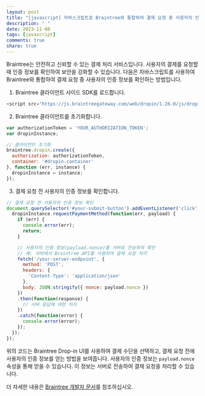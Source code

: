 ```yaml
---
layout: post
title: "[javascript] 자바스크립트로 Braintree와 통합하여 결제 요청 중 사용자의 인증 정보를 확인하는 방법은 무엇인가요?"
description: " "
date: 2023-11-08
tags: [javascript]
comments: true
share: true
---
```


Braintree는 안전하고 신뢰할 수 있는 결제 처리 서비스입니다. 사용자의 결제를 요청할 때 인증 정보를 확인하여 보안을 강화할 수 있습니다. 다음은 자바스크립트를 사용하여 Braintree와 통합하여 결제 요청 중 사용자의 인증 정보를 확인하는 방법입니다.

1. Braintree 클라이언트 사이드 SDK를 로드합니다.
```javascript
<script src="https://js.braintreegateway.com/web/dropin/1.26.0/js/dropin.min.js"></script>
```

2. Braintree 클라이언트를 초기화합니다.
```javascript
var authorizationToken = 'YOUR_AUTHORIZATION_TOKEN';
var dropinInstance;

// 클라이언트 초기화
braintree.dropin.create({
  authorization: authorizationToken,
  container: '#dropin-container'
}, function (err, instance) {
  dropinInstance = instance;
});
```

3. 결제 요청 전 사용자의 인증 정보를 확인합니다.
```javascript
// 결제 요청 전 사용자의 인증 정보 확인
document.querySelector('#your-submit-button').addEventListener('click', function(event) {
  dropinInstance.requestPaymentMethod(function(err, payload) {
    if (err) {
      console.error(err);
      return;
    }

    // 사용자의 인증 정보(payload.nonce)를 서버로 전송하여 확인
    // 예: 서버에서 Braintree API를 사용하여 결제 요청 처리
    fetch('/your-server-endpoint', {
      method: 'POST',
      headers: {
        'Content-Type': 'application/json'
      },
      body: JSON.stringify({ nonce: payload.nonce })
    })
    .then(function(response) {
      // 서버 응답에 대한 처리
    })
    .catch(function(error) {
      console.error(error);
    });
  });
});
```

위의 코드는 Braintree Drop-in UI를 사용하여 결제 수단을 선택하고, 결제 요청 전에 사용자의 인증 정보를 얻는 방법을 보여줍니다. 사용자의 인증 정보는 `payload.nonce` 속성을 통해 얻을 수 있습니다. 이 정보는 서버로 전송하여 결제 요청을 처리할 수 있습니다.

더 자세한 내용은 [Braintree 개발자 문서](https://developers.braintreepayments.com/)를 참조하십시오.